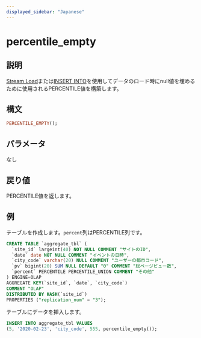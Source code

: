 ```yaml
---
displayed_sidebar: "Japanese"
---
```


# percentile_empty

## 説明

[Stream Load](../../../loading/StreamLoad.md)または[INSERT INTO](../../../loading/InsertInto.md)を使用してデータのロード時にnull値を埋めるために使用されるPERCENTILE値を構築します。

## 構文

```Haskell
PERCENTILE_EMPTY();
```

## パラメータ

なし

## 戻り値

PERCENTILE値を返します。

## 例

テーブルを作成します。`percent`列はPERCENTILE列です。

```sql
CREATE TABLE `aggregate_tbl` (
  `site_id` largeint(40) NOT NULL COMMENT "サイトのID",
  `date` date NOT NULL COMMENT "イベントの日時",
  `city_code` varchar(20) NULL COMMENT "ユーザーの都市コード",
  `pv` bigint(20) SUM NULL DEFAULT "0" COMMENT "総ページビュー数",
  `percent` PERCENTILE PERCENTILE_UNION COMMENT "その他"
) ENGINE=OLAP
AGGREGATE KEY(`site_id`, `date`, `city_code`)
COMMENT "OLAP"
DISTRIBUTED BY HASH(`site_id`)
PROPERTIES ("replication_num" = "3");
```

テーブルにデータを挿入します。

```sql
INSERT INTO aggregate_tbl VALUES
(5, '2020-02-23', 'city_code', 555, percentile_empty());
```

